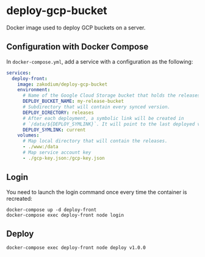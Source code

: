 # deploy-gcp-bucket

Docker image used to deploy GCP buckets on a server.

## Configuration with Docker Compose

In `docker-compose.yml`, add a service with a configuration as the following:

```yml
services:
  deploy-front:
    image: zakodium/deploy-gcp-bucket
    environment:
      # Name of the Google Cloud Storage bucket that holds the releases.
      DEPLOY_BUCKET_NAME: my-release-bucket
      # Subdirectory that will contain every synced version.
      DEPLOY_DIRECTORY: releases
      # After each deployment, a symbolic link will be created in
      # `/data/${DEPLOY_SYMLINK}`. It will point to the last deployed version.
      DEPLOY_SYMLINK: current
    volumes:
      # Map local directory that will contain the releases.
      - ./www:/data
      # Map service account key
      - ./gcp-key.json:/gcp-key.json
```

## Login

You need to launch the login command once every time the container is recreated:

```console
docker-compose up -d deploy-front
docker-compose exec deploy-front node login
```

## Deploy

```console
docker-compose exec deploy-front node deploy v1.0.0
```
